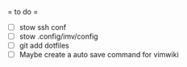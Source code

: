 = to do =
- [ ] stow ssh conf
- [ ] stow .config/imv/config
- [ ] git add dotfiles
- [ ] Maybe create a auto save command for vimwiki
